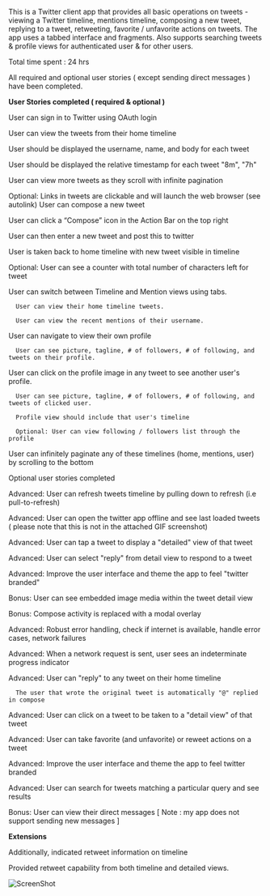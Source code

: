 
This is a Twitter client app that provides all basic operations on tweets -  viewing a Twitter timeline, mentions timeline,
composing a new tweet, replying to a tweet, retweeting, favorite / unfavorite actions on tweets. 
The app uses a tabbed interface and fragments. Also supports searching tweets & profile views for authenticated user & for other users. 

Total time spent : 24 hrs

All required and optional user stories ( except sending direct messages ) have been completed.

**User Stories completed ( required & optional )**

User can sign in to Twitter using OAuth login

User can view the tweets from their home timeline

User should be displayed the username, name, and body for each tweet

User should be displayed the relative timestamp for each tweet "8m", "7h"

User can view more tweets as they scroll with infinite pagination

Optional: Links in tweets are clickable and will launch the web browser (see autolink)
User can compose a new tweet

User can click a “Compose” icon in the Action Bar on the top right

User can then enter a new tweet and post this to twitter

User is taken back to home timeline with new tweet visible in timeline

Optional: User can see a counter with total number of characters left for tweet

User can switch between Timeline and Mention views using tabs.

      User can view their home timeline tweets.

      User can view the recent mentions of their username.

User can navigate to view their own profile

      User can see picture, tagline, # of followers, # of following, and tweets on their profile.

User can click on the profile image in any tweet to see another user's profile.

      User can see picture, tagline, # of followers, # of following, and tweets of clicked user.

      Profile view should include that user's timeline

      Optional: User can view following / followers list through the profile

User can infinitely paginate any of these timelines (home, mentions, user) by scrolling to the bottom

Optional user stories completed

Advanced: User can refresh tweets timeline by pulling down to refresh (i.e pull-to-refresh)

Advanced: User can open the twitter app offline and see last loaded tweets ( please note that this is not in the attached GIF screenshot)

Advanced: User can tap a tweet to display a "detailed" view of that tweet

Advanced: User can select "reply" from detail view to respond to a tweet

Advanced: Improve the user interface and theme the app to feel "twitter branded"

Bonus: User can see embedded image media within the tweet detail view

Bonus: Compose activity is replaced with a modal overlay

Advanced: Robust error handling, check if internet is available, handle error cases, network failures

Advanced: When a network request is sent, user sees an indeterminate progress indicator

Advanced: User can "reply" to any tweet on their home timeline

      The user that wrote the original tweet is automatically "@" replied in compose

Advanced: User can click on a tweet to be taken to a "detail view" of that tweet

Advanced: User can take favorite (and unfavorite) or reweet actions on a tweet

Advanced: Improve the user interface and theme the app to feel twitter branded

Advanced: User can search for tweets matching a particular query and see results

Bonus: User can view their direct messages [ Note : my app does not support sending new messages ] 

**Extensions**

Additionally, indicated retweet information on timeline

Provided retweet capability from both timeline and detailed views.

![ScreenShot](https://github.com/nandaja/androiddummy/blob/master/MYTwitterApp/screenshot.gif)
